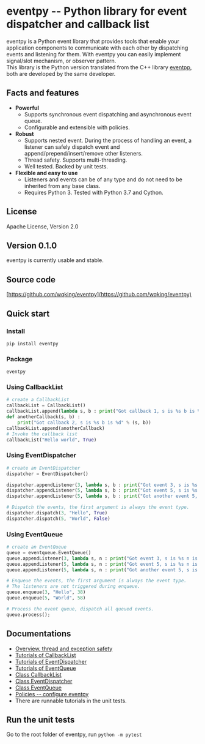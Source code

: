 # eventpy -- Python library for event dispatcher and callback list

eventpy is a Python event library that provides tools that enable your application components to communicate with each other by dispatching events and listening for them. With eventpy you can easily implement signal/slot mechanism, or observer pattern.  
This library is the Python version translated from the C++ library [eventpp](https://github.com/wqking/eventpp), both are developed by the same developer.

## Facts and features

- **Powerful**
  - Supports synchronous event dispatching and asynchronous event queue.
  - Configurable and extensible with policies.
- **Robust**
  - Supports nested event. During the process of handling an event, a listener can safely dispatch event and append/prepend/insert/remove other listeners.
  - Thread safety. Supports multi-threading.
  - Well tested. Backed by unit tests.
- **Flexible and easy to use**
  - Listeners and events can be of any type and do not need to be inherited from any base class.
  - Requires Python 3. Tested with Python 3.7 and Cython.

## License

Apache License, Version 2.0  

## Version 0.1.0

eventpy is currently usable and stable.

## Source code

[https://github.com/wqking/eventpy](https://github.com/wqking/eventpy)

## Quick start

### Install

`pip install eventpy`

### Package

`eventpy`

### Using CallbackList
```python
# create a CallbackList
callbackList = CallbackList()
callbackList.append(lambda s, b : print("Got callback 1, s is %s b is %d" % (s, b)))
def anotherCallback(s, b) :
	print("Got callback 2, s is %s b is %d" % (s, b))
callbackList.append(anotherCallback)
# Invoke the callback list
callbackList("Hello world", True)
```

### Using EventDispatcher
```python
# create an EventDispatcher
dispatcher = EventDispatcher()

dispatcher.appendListener(3, lambda s, b : print("Got event 3, s is %s b is %d" % (s, b)))
dispatcher.appendListener(5, lambda s, b : print("Got event 5, s is %s b is %d" % (s, b)))
dispatcher.appendListener(5, lambda s, b : print("Got another event 5, s is %s b is %d" % (s, b)))

# Dispatch the events, the first argument is always the event type.
dispatcher.dispatch(3, "Hello", True)
dispatcher.dispatch(5, "World", False)
```

### Using EventQueue
```python
# create an EventQueue
queue = eventqueue.EventQueue()
queue.appendListener(3, lambda s, n : print("Got event 3, s is %s n is %d" % (s, n)))
queue.appendListener(5, lambda s, n : print("Got event 5, s is %s n is %d" % (s, n)))
queue.appendListener(5, lambda s, n : print("Got another event 5, s is %s n is %d" % (s, n)))

# Enqueue the events, the first argument is always the event type.
# The listeners are not triggered during enqueue.
queue.enqueue(3, "Hello", 38)
queue.enqueue(5, "World", 58)

# Process the event queue, dispatch all queued events.
queue.process();
```

## Documentations

* [Overview, thread and exception safety](doc/introduction.md)
* [Tutorials of CallbackList](doc/tutorial_callbacklist.md)
* [Tutorials of EventDispatcher](doc/tutorial_eventdispatcher.md)
* [Tutorials of EventQueue](doc/tutorial_eventqueue.md)
* [Class CallbackList](doc/callbacklist.md)
* [Class EventDispatcher](doc/eventdispatcher.md)
* [Class EventQueue](doc/eventqueue.md)
* [Policies -- configure eventpy](doc/policies.md)
* There are runnable tutorials in the unit tests.

## Run the unit tests

Go to the root folder of eventpy, run `python -m pytest`

